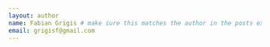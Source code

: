 ```yaml
---
layout: author
name: Fabian Grigis # make sure this matches the author in the posts exactly
email: grigisf@gmail.com
---
```

